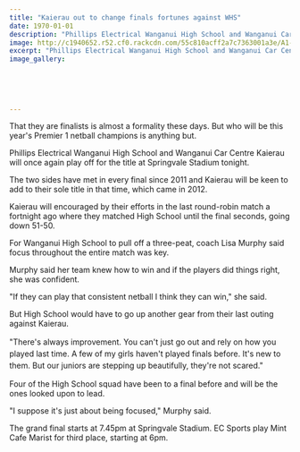 ```yaml
---
title: "Kaierau out to change finals fortunes against WHS"
date: 1970-01-01
description: "Phillips Electrical Wanganui High School and Wanganui Car Centre Kaierau will once again play off for the title at Springvale Stadium tonight, Wanganui Chronicle article 10/8/15..."
image: http://c1940652.r52.cf0.rackcdn.com/55c810acff2a7c7363001a3e/A1-Netball-in-Triangle-with-Jerseys-on-Aug-2015.gif
excerpt: "Phillips Electrical Wanganui High School and Wanganui Car Centre Kaierau will once again play off for the title at Springvale Stadium tonight Monday 10 August."
image_gallery:
    
    
    
    
    
---
```


<p>That they are finalists is almost a formality these days. But who will be this year's Premier 1 netball champions is anything but.</p>
<p>Phillips Electrical Wanganui High School and Wanganui Car Centre Kaierau will once again play off for the title at Springvale Stadium tonight.</p>
<p>The two sides have met in every final since 2011 and Kaierau will be keen to add to their sole title in that time, which came in 2012.</p>
<p>Kaierau will encouraged by their efforts in the last round-robin match a fortnight ago where they matched High School until the final seconds, going down 51-50.</p>
<p>For Wanganui High School to pull off a three-peat, coach Lisa Murphy said focus throughout the entire match was key.</p>
<p>Murphy said her team knew how to win and if the players did things right, she was confident.</p>
<p>"If they can play that consistent netball I think they can win," she said.</p>
<p>But High School would have to go up another gear from their last outing against Kaierau.</p>
<p>"There's always improvement.&nbsp;<span style="line-height: 1.5;">You can't just go out and rely on how you played last time. A few of my girls haven't played finals before. It's new to them. But our juniors are stepping up beautifully, they're not scared."</span></p>
<p>Four of the High School squad have been to a final before and will be the ones looked upon to lead.</p>
<p>"I suppose it's just about being focused," Murphy said.</p>
<p>The grand final starts at 7.45pm at Springvale Stadium. EC Sports play Mint Cafe Marist for third place, starting at 6pm.</p>

